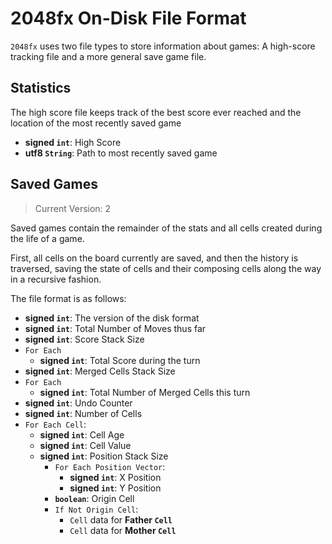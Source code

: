 # 2048fx On-Disk File Format
`2048fx` uses two file types to store information about games: A high-score tracking file
and a more general save game file.

## Statistics
The high score file keeps track of the best score ever reached and the location of the most
recently saved game

* **signed `int`**: High Score
* **utf8 `String`**: Path to most recently saved game

## Saved Games
> Current Version: 2

Saved games contain the remainder of the stats and all cells created during the life of a game.

First, all cells on the board currently are saved, and then the history is traversed, saving
the state of cells and their composing cells along the way in a recursive fashion.

The file format is as follows:
* **signed `int`**: The version of the disk format
* **signed `int`**: Total Number of Moves thus far
* **signed `int`**: Score Stack Size
* `For Each`
    * **signed `int`**: Total Score during the turn
* **signed `int`**: Merged Cells Stack Size
* `For Each`
    * **signed `int`**: Total Number of Merged Cells this turn
* **signed `int`**: Undo Counter
* **signed `int`**: Number of Cells
* `For Each Cell`:
    * **signed `int`**: Cell Age
    * **signed `int`**: Cell Value
    * **signed `int`**: Position Stack Size
        * `For Each Position Vector`:
            * **signed `int`**: X Position
            * **signed `int`**: Y Position
        * **`boolean`**: Origin Cell
        * `If Not Origin Cell`:
            * `Cell` data for **Father `Cell`**
            * `Cell` data for **Mother `Cell`**
    